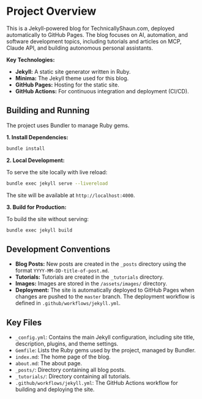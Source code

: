 # Project Overview

This is a Jekyll-powered blog for TechnicallyShaun.com, deployed automatically to GitHub Pages. The blog focuses on AI, automation, and software development topics, including tutorials and articles on MCP, Claude API, and building autonomous personal assistants.

**Key Technologies:**

*   **Jekyll:** A static site generator written in Ruby.
*   **Minima:** The Jekyll theme used for this blog.
*   **GitHub Pages:** Hosting for the static site.
*   **GitHub Actions:** For continuous integration and deployment (CI/CD).

## Building and Running

The project uses Bundler to manage Ruby gems.

**1. Install Dependencies:**

```bash
bundle install
```

**2. Local Development:**

To serve the site locally with live reload:

```bash
bundle exec jekyll serve --livereload
```

The site will be available at `http://localhost:4000`.

**3. Build for Production:**

To build the site without serving:

```bash
bundle exec jekyll build
```

## Development Conventions

*   **Blog Posts:** New posts are created in the `_posts` directory using the format `YYYY-MM-DD-title-of-post.md`.
*   **Tutorials:** Tutorials are created in the `_tutorials` directory.
*   **Images:** Images are stored in the `/assets/images/` directory.
*   **Deployment:** The site is automatically deployed to GitHub Pages when changes are pushed to the `master` branch. The deployment workflow is defined in `.github/workflows/jekyll.yml`.

## Key Files

*   `_config.yml`: Contains the main Jekyll configuration, including site title, description, plugins, and theme settings.
*   `Gemfile`: Lists the Ruby gems used by the project, managed by Bundler.
*   `index.md`: The home page of the blog.
*   `about.md`: The about page.
*   `_posts/`: Directory containing all blog posts.
*   `_tutorials/`: Directory containing all tutorials.
*   `.github/workflows/jekyll.yml`: The GitHub Actions workflow for building and deploying the site.
